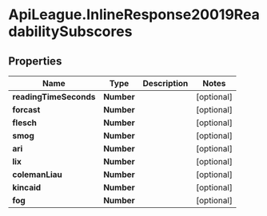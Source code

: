 # ApiLeague.InlineResponse20019ReadabilitySubscores

## Properties

Name | Type | Description | Notes
------------ | ------------- | ------------- | -------------
**readingTimeSeconds** | **Number** |  | [optional] 
**forcast** | **Number** |  | [optional] 
**flesch** | **Number** |  | [optional] 
**smog** | **Number** |  | [optional] 
**ari** | **Number** |  | [optional] 
**lix** | **Number** |  | [optional] 
**colemanLiau** | **Number** |  | [optional] 
**kincaid** | **Number** |  | [optional] 
**fog** | **Number** |  | [optional] 


